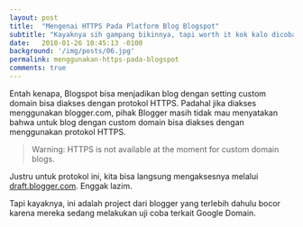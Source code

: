 ```yaml
---
layout: post
title:  "Mengenai HTTPS Pada Platform Blog Blogspot"
subtitle: "Kayaknya sih gampang bikinnya, tapi worth it kok kalo dicoba"
date:   2018-01-26 10:45:13 -0100
background: '/img/posts/06.jpg'
permalink: menggunakan-https-pada-blogspot
comments: true
---
```


Entah kenapa, Blogspot bisa menjadikan blog dengan setting custom domain bisa diakses dengan protokol HTTPS. Padahal jika diakses menggunakan blogger.com, pihak Blogger masih tidak mau menyatakan bahwa untuk blog dengan custom domain bisa diakses dengan menggunakan protokol HTTPS.

> Warning: HTTPS is not available at the moment for custom domain blogs.

Justru untuk protokol ini, kita bisa langsung mengaksesnya melalui [draft.blogger.com](http://draft.blogger.com/). Enggak lazim.

Tapi kayaknya, ini adalah project dari blogger yang terlebih dahulu bocor karena mereka sedang melakukan uji coba terkait Google Domain.
